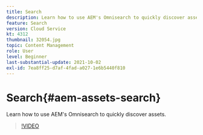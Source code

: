 ```yaml
---
title: Search
description: Learn how to use AEM's Omnisearch to quickly discover assets.
feature: Search
version: Cloud Service
kt: 4312
thumbnail: 32054.jpg
topic: Content Management
role: User
level: Beginner
last-substantial-update: 2021-10-02
exl-id: 7ea8ff25-d7af-4fad-a027-1e6b5440f810
---
```

# Search{#aem-assets-search}

Learn how to use AEM's Omnisearch to quickly discover assets.

>[!VIDEO](https://video.tv.adobe.com/v/32054/?quality=12&learn=on&hidetitle=true)
